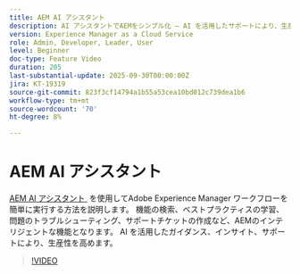```yaml
---
title: AEM AI アシスタント
description: AI アシスタントでAEMをシンプル化 – AI を活用したサポートにより、生産性を高めながら、機能、ベストプラクティス、問題を見つけます。
version: Experience Manager as a Cloud Service
role: Admin, Developer, Leader, User
level: Beginner
doc-type: Feature Video
duration: 205
last-substantial-update: 2025-09-30T00:00:00Z
jira: KT-19319
source-git-commit: 823f3cf14794a1b55a53cea10bd012c739dea1b6
workflow-type: tm+mt
source-wordcount: '70'
ht-degree: 8%

---
```



# AEM AI アシスタント

[AEM AI アシスタント &#x200B;](https://experienceleague.adobe.com/ja/docs/experience-manager-cloud-service/content/ai-in-aem/ai-assistant/ai-assistant-in-aem#) を使用してAdobe Experience Manager ワークフローを簡単に実行する方法を説明します。 機能の検索、ベストプラクティスの学習、問題のトラブルシューティング、サポートチケットの作成など、AEMのインテリジェントな機能となります。 AI を活用したガイダンス、インサイト、サポートにより、生産性を高めます。

>[!VIDEO](https://video.tv.adobe.com/v/3475357/?learn=on&enablevpops)
